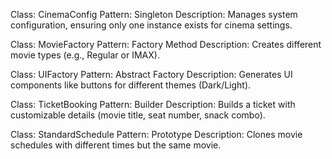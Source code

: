 Class: CinemaConfig
Pattern: Singleton
Description: Manages system configuration, ensuring only one instance exists for cinema settings.


Class: MovieFactory
Pattern: Factory Method
Description: Creates different movie types (e.g., Regular or IMAX).


Class: UIFactory
Pattern: Abstract Factory
Description: Generates UI components like buttons for different themes (Dark/Light).


Class: TicketBooking
Pattern: Builder
Description: Builds a ticket with customizable details (movie title, seat number, snack combo).


Class: StandardSchedule
Pattern: Prototype
Description: Clones movie schedules with different times but the same movie.
